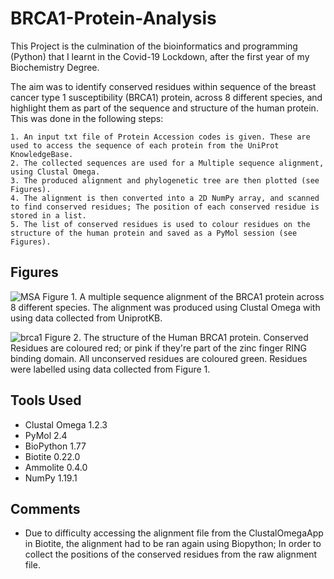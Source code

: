 # BRCA1-Protein-Analysis

This Project is the culmination of the bioinformatics and programming (Python) that I learnt in the Covid-19 Lockdown, after the first year of my Biochemistry Degree. 

The aim was to identify conserved residues within sequence of the breast cancer type 1 susceptibility (BRCA1) protein, across 8 different species, and highlight them as part of the sequence and structure of the human protein. This was done in the following steps:

	1. An input txt file of Protein Accession codes is given. These are used to access the sequence of each protein from the UniProt KnowledgeBase.
	2. The collected sequences are used for a Multiple sequence alignment, using Clustal Omega.
	3. The produced alignment and phylogenetic tree are then plotted (see Figures).
	4. The alignment is then converted into a 2D NumPy array, and scanned to find conserved residues; The position of each conserved residue is stored in a list.
	5. The list of conserved residues is used to colour residues on the structure of the human protein and saved as a PyMol session (see Figures).

## Figures
![MSA](https://user-images.githubusercontent.com/66531998/94668270-be762400-0307-11eb-8aeb-e3b9bf85bdb4.png)
Figure 1. A multiple sequence alignment of the BRCA1 protein across 8 different species. The alignment was produced using Clustal Omega with using data collected from UniprotKB.

![brca1](https://user-images.githubusercontent.com/66531998/94670256-3a716b80-030a-11eb-9b10-31c201233052.png)
Figure 2. The structure of the Human BRCA1 protein. Conserved Residues are coloured red; or pink if they're part of the zinc finger RING binding domain. All unconserved residues are coloured green. Residues were labelled using data collected from Figure 1.


## Tools Used

- Clustal Omega 1.2.3
- PyMol 2.4
- BioPython 1.77
- Biotite 0.22.0
- Ammolite 0.4.0
- NumPy 1.19.1

## Comments
- Due to difficulty accessing the alignment file from the ClustalOmegaApp in Biotite, the alignment had to be ran again using Biopython; In order to collect the positions of the conserved residues from the raw alignment file.
